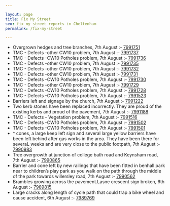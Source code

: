 ```yaml
---

layout: page
title: Fix My Street
seo: fix my street reports in Cheltenham
permalink: /fix-my-street

---
```


<!-- fix_marker starts -->

- Overgrown hedges and tree branches, 7th August :- [7991751](https://www.fixmystreet.com/report/7991751)
- TMC - Defects -other CW10 problem, 7th August :- [7991737](https://www.fixmystreet.com/report/7991737)
- TMC - Defects -CW10 Potholes problem, 7th August :- [7991736](https://www.fixmystreet.com/report/7991736)
- TMC - Defects -other CW10 problem, 7th August :- [7991735](https://www.fixmystreet.com/report/7991735)
- TMC - Defects -other CW10 problem, 7th August :- [7991732](https://www.fixmystreet.com/report/7991732)
- TMC - Defects -other CW10 problem, 7th August :- [7991731](https://www.fixmystreet.com/report/7991731)
- TMC - Defects -CW10 Potholes problem, 7th August :- [7991730](https://www.fixmystreet.com/report/7991730)
- TMC - Defects -other CW10 problem, 7th August :- [7991729](https://www.fixmystreet.com/report/7991729)
- TMC - Defects -CW10 Potholes problem, 7th August :- [7991728](https://www.fixmystreet.com/report/7991728)
- TMC - Defects -CW10 Potholes problem, 7th August :- [7991523](https://www.fixmystreet.com/report/7991523)
- Barriers left and signage by the church, 7th August :- [7991222](https://www.fixmystreet.com/report/7991222)
- Two kerb stones have been replaced incorrectly. They are proud of the existing kerbs and proud of the pavement, 7th August :- [7991188](https://www.fixmystreet.com/report/7991188)
- TMC - Defects - Vegetation problem, 7th August :- [7991516](https://www.fixmystreet.com/report/7991516)
- TMC - Defects -CW10 Potholes problem, 7th August :- [7991502](https://www.fixmystreet.com/report/7991502)
- TMC - Defects -CW10 Potholes problem, 7th August :- [7991501](https://www.fixmystreet.com/report/7991501)
- ^ cones, a large keep left sign and several large yellow barriers have been left behind after gas works in the area. They have been there for severaL weeks and are very close to the public footpath, 7th August :- [7990983](https://www.fixmystreet.com/report/7990983)
- Tree overgrowth at junction of college bath road and Keynsham road, 7th August :- [7990865](https://www.fixmystreet.com/report/7990865)
- Barrier and cone left by new railings that have been fitted in benhall park near to children’s play park as you walk on the path through the middle of the park towards willersley road, 7th August :- [7990562](https://www.fixmystreet.com/report/7990562)
- Brambles growing across the pavement.Lasne crescent sign broken, 6th August :- [7989815](https://www.fixmystreet.com/report/7989815)
- Large cracks along length of cycle path that could trap a bike wheel and cause accident, 6th August :- [7989769](https://www.fixmystreet.com/report/7989769)

<!-- fix_marker ends -->